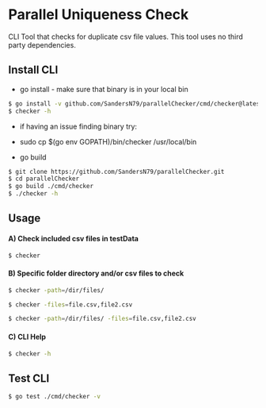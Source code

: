 # Parallel Uniqueness Check
CLI Tool that checks for duplicate csv file values. This tool uses no third party dependencies.

## Install CLI
* go install - make sure that binary is in your local bin
```bash
$ go install -v github.com/SandersN79/parallelChecker/cmd/checker@latest
$ checker -h
```
* if having an issue finding binary try:
* sudo cp $(go env GOPATH)/bin/checker /usr/local/bin

* go build
```bash
$ git clone https://github.com/SandersN79/parallelChecker.git
$ cd parallelChecker
$ go build ./cmd/checker
$ ./checker -h
```

## Usage
#### A) Check included csv files in testData
```bash
$ checker
```
#### B) Specific folder directory and/or csv files to check
```bash
$ checker -path=/dir/files/
```
```bash
$ checker -files=file.csv,file2.csv
```
```bash
$ checker -path=/dir/files/ -files=file.csv,file2.csv
```

#### C) CLI Help
```bash
$ checker -h 
```

## Test CLI
```bash
$ go test ./cmd/checker -v
```
